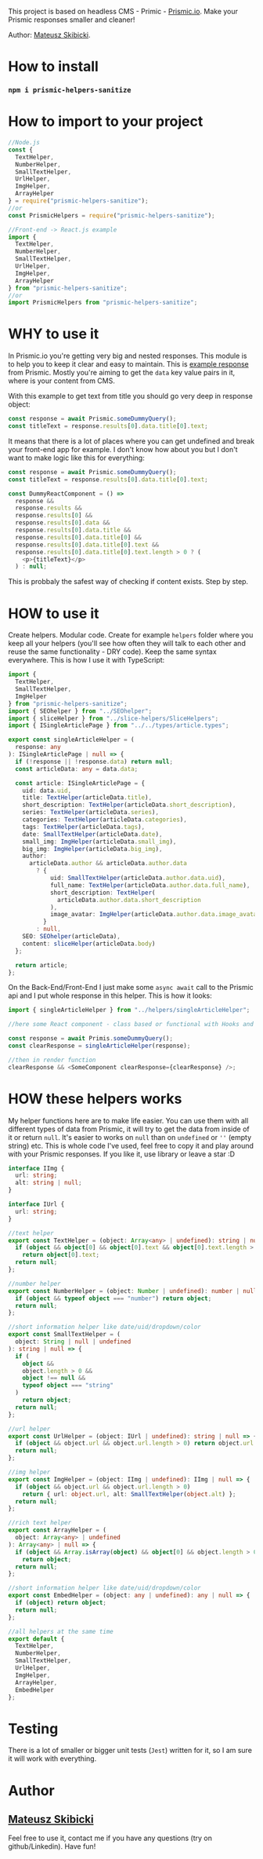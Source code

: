 This project is based on headless CMS - Primic - [Prismic.io](https://prismic.io/). Make your Prismic responses smaller and cleaner!

Author: [Mateusz Skibicki](https://github.com/mateuszskibicki).

# How to install

### `npm i prismic-helpers-sanitize`

# How to import to your project

```javascript
//Node.js
const {
  TextHelper,
  NumberHelper,
  SmallTextHelper,
  UrlHelper,
  ImgHelper,
  ArrayHelper
} = require("prismic-helpers-sanitize");
//or
const PrismicHelpers = require("prismic-helpers-sanitize");

//Front-end -> React.js example
import {
  TextHelper,
  NumberHelper,
  SmallTextHelper,
  UrlHelper,
  ImgHelper,
  ArrayHelper
} from "prismic-helpers-sanitize";
//or
import PrismicHelpers from "prismic-helpers-sanitize";
```

# WHY to use it

In Prismic.io you're getting very big and nested responses. This module is to help you to keep it clear and easy to maintain. This is [example response](https://prismic.io/docs/javascript/query-the-api/the-response-object) from Prismic. Mostly you're aiming to get the `data` key value pairs in it, where is your content from CMS.

With this example to get text from title you should go very deep in response object:

```javascript
const response = await Prismic.someDummyQuery();
const titleText = response.results[0].data.title[0].text;
```

It means that there is a lot of places where you can get undefined and break your front-end app for example. I don't know how about you but I don't want to make logic like this for everything:

```javascript
const response = await Prismic.someDummyQuery();
const titleText = response.results[0].data.title[0].text;

const DummyReactComponent = () =>
  response &&
  response.results &&
  response.results[0] &&
  response.results[0].data &&
  response.results[0].data.title &&
  response.results[0].data.title[0] &&
  response.results[0].data.title[0].text &&
  response.results[0].data.title[0].text.length > 0 ? (
    <p>{titleText}</p>
  ) : null;
```

This is probbaly the safest way of checking if content exists. Step by step.

# HOW to use it

Create helpers. Modular code. Create for example `helpers` folder where you keep all your helpers (you'll see how often they will talk to each other and reuse the same functionality - DRY code). Keep the same syntax everywhere. This is how I use it with TypeScript:

```typescript
import {
  TextHelper,
  SmallTextHelper,
  ImgHelper
} from "prismic-helpers-sanitize";
import { SEOhelper } from "../SEOhelper";
import { sliceHelper } from "../slice-helpers/SliceHelpers";
import { ISingleArticlePage } from "../../types/article.types";

export const singleArticleHelper = (
  response: any
): ISingleArticlePage | null => {
  if (!response || !response.data) return null;
  const articleData: any = data.data;

  const article: ISingleArticlePage = {
    uid: data.uid,
    title: TextHelper(articleData.title),
    short_description: TextHelper(articleData.short_description),
    series: TextHelper(articleData.series),
    categories: TextHelper(articleData.categories),
    tags: TextHelper(articleData.tags),
    date: SmallTextHelper(articleData.date),
    small_img: ImgHelper(articleData.small_img),
    big_img: ImgHelper(articleData.big_img),
    author:
      articleData.author && articleData.author.data
        ? {
            uid: SmallTextHelper(articleData.author.data.uid),
            full_name: TextHelper(articleData.author.data.full_name),
            short_description: TextHelper(
              articleData.author.data.short_description
            ),
            image_avatar: ImgHelper(articleData.author.data.image_avatar)
          }
        : null,
    SEO: SEOhelper(articleData),
    content: sliceHelper(articleData.body)
  };

  return article;
};
```

On the Back-End/Front-End I just make some `async await` call to the Prismic api and I put whole response in this helper. This is how it looks:

```javascript
import { singleArticleHelper } from "../helpers/singleArticleHelper";

//here some React component - class based or functional with Hooks and this code in it:

const response = await Primis.someDummyQuery();
const clearResponse = singleArticleHelper(response);

//then in render function
clearResponse && <SomeComponent clearResponse={clearResponse} />;
```

# HOW these helpers works

My helper functions here are to make life easier. You can use them with all different types of data from Prismic, it will try to get the data from inside of it or return `null`. It's easier to works on `null` than on `undefined` or `''` (empty string) etc. This is whole code I've used, feel free to copy it and play around with your Prismic responses. If you like it, use library or leave a star :D

```typescript
interface IImg {
  url: string;
  alt: string | null;
}

interface IUrl {
  url: string;
}

//text helper
export const TextHelper = (object: Array<any> | undefined): string | null => {
  if (object && object[0] && object[0].text && object[0].text.length > 0)
    return object[0].text;
  return null;
};

//number helper
export const NumberHelper = (object: Number | undefined): number | null => {
  if (object && typeof object === "number") return object;
  return null;
};

//short information helper like date/uid/dropdown/color
export const SmallTextHelper = (
  object: String | null | undefined
): string | null => {
  if (
    object &&
    object.length > 0 &&
    object !== null &&
    typeof object === "string"
  )
    return object;
  return null;
};

//url helper
export const UrlHelper = (object: IUrl | undefined): string | null => {
  if (object && object.url && object.url.length > 0) return object.url;
  return null;
};

//img helper
export const ImgHelper = (object: IImg | undefined): IImg | null => {
  if (object && object.url && object.url.length > 0)
    return { url: object.url, alt: SmallTextHelper(object.alt) };
  return null;
};

//rich text helper
export const ArrayHelper = (
  object: Array<any> | undefined
): Array<any> | null => {
  if (object && Array.isArray(object) && object[0] && object.length > 0)
    return object;
  return null;
};

//short information helper like date/uid/dropdown/color
export const EmbedHelper = (object: any | undefined): any | null => {
  if (object) return object;
  return null;
};

//all helpers at the same time
export default {
  TextHelper,
  NumberHelper,
  SmallTextHelper,
  UrlHelper,
  ImgHelper,
  ArrayHelper,
  EmbedHelper
};
```

# Testing

There is a lot of smaller or bigger unit tests (`Jest`) written for it, so I am sure it will work with everything.

# Author

## [Mateusz Skibicki](https://github.com/mateuszskibicki)

Feel free to use it, contact me if you have any questions (try on github/Linkedin). Have fun!
